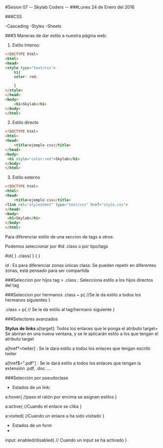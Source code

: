 #Sesion 07 -- Skylab Coders --
###Lunes 24 de Enero del 2016

###CSS

-Cascading
-Styles 
-Sheets

###3 Maneras de dar estilo a nuestra página web:

1. Estilo Interno:
```html
<!DOCTYPE html>
<html>
<head>
<style type="text/css">
    h1{
    color: red;

    }
</style>    
</head>
<body>
    <h1>Skylab</h1>
</body>
</html>
```
2. Estilo directo
```html
<!DOCTYPE html>
<html>
<head>
    <title>ejemplo css</title>
</head>
<body>
 <h1 style="color:red">Skylab</h1>
</body>
</html>
```

3. Estilo externo
```html
<!DOCTYPE html>
<html>
<head>
    <title>ejemplo css</title>
<link rel="stylesheet" type="text/css" href="style.css">
</head>
<body>
 <h1>Skylab</h1>
</body>
</html>
```

Para diferenciar estilo de una seccion de tags a otros:

Podemos seleccionar por #id .class o por tipo/tags <etiqueta>
 
 #id{
 }
 .class{
 }
 <tag>{
 }

id : Es para diferenciar zonas únicas
class: Se pueden repetir en diferentes zonas, está pensado para ser compartida

###Seleccion por hijos 
tag > .class : Selecciona estilo a los hijos directos del tag


###Seleccion por hermanos
.class ~ p{
    //Se le da estilo a todos los hermanos siguientes
}

.class + p{
    // Se le da estilo al tag/hermano siguiente
}

###Selectores avanzados

**Stylus de links <a href=""></a>**
a[target]: Todos los enlaces que le ponga el atributo target= Se abriran en una nueva ventana, y se le aplicarán estilo a los que tengan el atributo target

a[href*=twiter] : Se le dara estilo a todos los enlaces que tengan escrito twiter

a[href$=".pdf"] : Se le dará estilo a todos los enlaces que tengan la extensión .pdf, .doc.....

###Selección por pseudoclase

- Estados de un link:

a:hover{
    //paso el ratón por encima se asignan estilos
}

a:active{
    //Cuando el enlace se clika
}

a:visited{
    //Cuando un enlace a ha sido visitado
}

- Estados de un form
- 
input: enabled/disabled{
    // Cuando un input se ha activado
}









